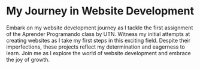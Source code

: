 # My Journey in Website Development
Embark on my website development journey as I tackle the first assignment of the Aprender Programando class by UTN. Witness my initial attempts at creating websites as I take my first steps in this exciting field. Despite their imperfections, these projects reflect my determination and eagerness to learn. Join me as I explore the world of website development and embrace the joy of growth.
